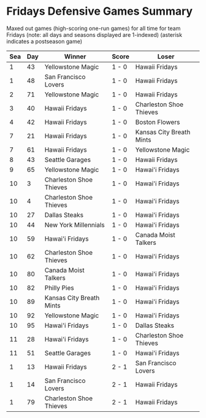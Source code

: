 # Fridays Defensive Games Summary



Maxed out games (high-scoring one-run games) for all time for team Fridays (note: all days and seasons displayed are 1-indexed) (asterisk indicates a postseason game)


| Sea | Day | Winner | Score | Loser | 
| ------ |------ |------ |------ |------ |
| 1 | 43 | Yellowstone Magic | 1 - 0 | Hawaii Fridays | 
| 1 | 48 | San Francisco Lovers | 1 - 0 | Hawaii Fridays | 
| 2 | 71 | Yellowstone Magic | 1 - 0 | Hawaii Fridays | 
| 3 | 40 | Hawaii Fridays | 1 - 0 | Charleston Shoe Thieves | 
| 4 | 42 | Hawaii Fridays | 1 - 0 | Boston Flowers | 
| 7 | 21 | Hawaii Fridays | 1 - 0 | Kansas City Breath Mints | 
| 7 | 61 | Hawaii Fridays | 1 - 0 | Yellowstone Magic | 
| 8 | 43 | Seattle Garages | 1 - 0 | Hawaii Fridays | 
| 9 | 65 | Yellowstone Magic | 1 - 0 | Hawai'i Fridays | 
| 10 | 3 | Charleston Shoe Thieves | 1 - 0 | Hawai'i Fridays | 
| 10 | 4 | Charleston Shoe Thieves | 1 - 0 | Hawai'i Fridays | 
| 10 | 27 | Dallas Steaks | 1 - 0 | Hawai'i Fridays | 
| 10 | 44 | New York Millennials | 1 - 0 | Hawai'i Fridays | 
| 10 | 59 | Hawai'i Fridays | 1 - 0 | Canada Moist Talkers | 
| 10 | 62 | Charleston Shoe Thieves | 1 - 0 | Hawai'i Fridays | 
| 10 | 80 | Canada Moist Talkers | 1 - 0 | Hawai'i Fridays | 
| 10 | 82 | Philly Pies | 1 - 0 | Hawai'i Fridays | 
| 10 | 89 | Kansas City Breath Mints | 1 - 0 | Hawai'i Fridays | 
| 10 | 92 | Yellowstone Magic | 1 - 0 | Hawai'i Fridays | 
| 10 | 95 | Hawai'i Fridays | 1 - 0 | Dallas Steaks | 
| 11 | 28 | Hawai'i Fridays | 1 - 0 | Charleston Shoe Thieves | 
| 11 | 51 | Seattle Garages | 1 - 0 | Hawai'i Fridays | 
| 1 | 13 | Hawaii Fridays | 2 - 1 | San Francisco Lovers | 
| 1 | 14 | San Francisco Lovers | 2 - 1 | Hawaii Fridays | 
| 1 | 79 | Charleston Shoe Thieves | 2 - 1 | Hawaii Fridays | 


